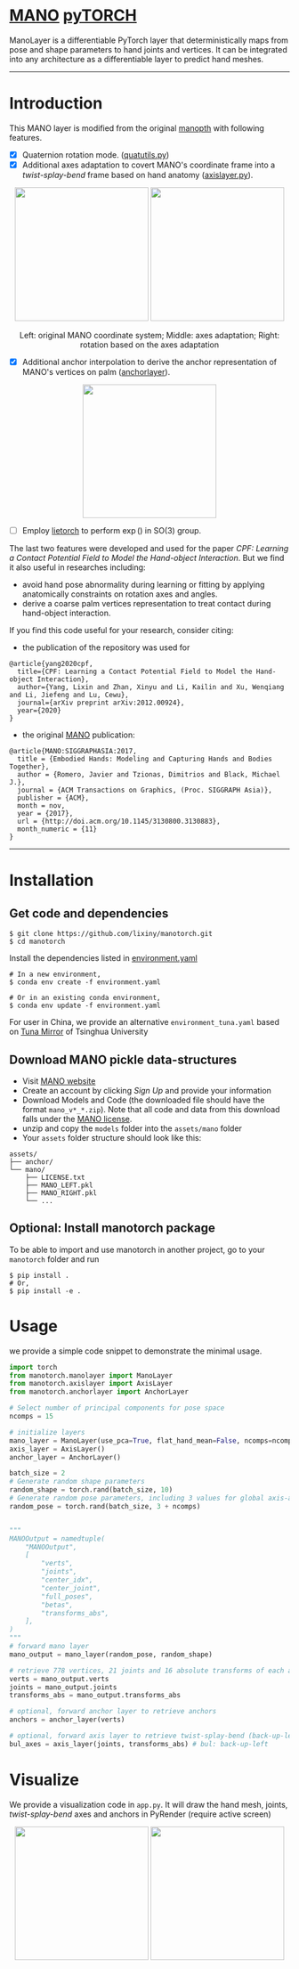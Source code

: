 [MANO](http://mano.is.tue.mpg.de)  [pyTORCH](https://pytorch.org/)
=====
ManoLayer is a differentiable PyTorch layer that deterministically maps from pose and shape parameters to hand joints and vertices.
It can be integrated into any architecture as a differentiable layer to predict hand meshes.

---
# Introduction

This MANO layer is modified from the original [manopth](https://github.com/hassony2/manopth) with following features.
- [x] Quaternion rotation mode. ([quatutils.py](https://github.com/lixiny/manotorch/blob/master/manotorch/utils/quatutils.py))
- [x] Additional axes adaptation to covert MANO's coordinate frame into a *twist-splay-bend*  frame based on hand anatomy ([axislayer.py](https://github.com/lixiny/manotorch/blob/master/manotorch/axislayer.py)).

<p align="center">
    <img src="doc/axes_adapt.png", height=240> <img src="doc/hand_anatomy.png", height=240>
</p>
<center>Left: original MANO coordinate system; Middle: axes adaptation;  Right: rotation based on the axes adaptation</center>

- [x] Additional anchor interpolation to derive the anchor representation of MANO's vertices on palm ([anchorlayer](https://github.com/lixiny/manotorch/blob/master/manotorch/anchorlayer.py)).
<p align="center">
    <img src="doc/anchors.png", height=240>
</p>

- [ ] Employ [lietorch](https://github.com/princeton-vl/lietorch) to perform $\exp()$ in SO(3) group.



The last two features were developed and used for the paper *CPF: Learning a Contact Potential Field to Model the Hand-object Interaction*.
But we find it also useful in researches including:
* avoid hand pose abnormality during learning or fitting by applying anatomically constraints on rotation axes and angles.
* derive a coarse palm vertices representation to treat contact during hand-object interaction.


If you find this code useful for your research, consider citing:
- the publication of the repository was used for
```
@article{yang2020cpf,
  title={CPF: Learning a Contact Potential Field to Model the Hand-object Interaction},
  author={Yang, Lixin and Zhan, Xinyu and Li, Kailin and Xu, Wenqiang and Li, Jiefeng and Lu, Cewu},
  journal={arXiv preprint arXiv:2012.00924},
  year={2020}
}
```
- the original [MANO](http://mano.is.tue.mpg.de) publication:
```
@article{MANO:SIGGRAPHASIA:2017,
  title = {Embodied Hands: Modeling and Capturing Hands and Bodies Together},
  author = {Romero, Javier and Tzionas, Dimitrios and Black, Michael J.},
  journal = {ACM Transactions on Graphics, (Proc. SIGGRAPH Asia)},
  publisher = {ACM},
  month = nov,
  year = {2017},
  url = {http://doi.acm.org/10.1145/3130800.3130883},
  month_numeric = {11}
}
```
---
# Installation

## Get code and dependencies

``` shell
$ git clone https://github.com/lixiny/manotorch.git
$ cd manotorch
```
Install the dependencies listed in [environment.yaml](environment.yaml)

``` shell
# In a new environment,
$ conda env create -f environment.yaml

# Or in an existing conda environment,
$ conda env update -f environment.yaml
```

For user in China, we provide an alternative `environment_tuna.yaml` based on [Tuna Mirror](https://mirrors.tuna.tsinghua.edu.cn/) of Tsinghua University


## Download MANO pickle data-structures
- Visit [MANO website](http://mano.is.tue.mpg.de/)
- Create an account by clicking *Sign Up* and provide your information
- Download Models and Code (the downloaded file should have the format `mano_v*_*.zip`). Note that all code and data from this download falls under the [MANO license](http://mano.is.tue.mpg.de/license).
- unzip and copy the `models` folder into the `assets/mano` folder
- Your `assets` folder structure should look like this:
```
assets/
├── anchor/
└── mano/
    ├── LICENSE.txt
    ├── MANO_LEFT.pkl
    ├── MANO_RIGHT.pkl
    └── ...
```

## Optional: Install manotorch package
To be able to import and use manotorch in another project, go to your `manotorch` folder and run
```
$ pip install .
# Or,
$ pip install -e .
```

# Usage

we provide a simple code snippet to demonstrate the minimal usage.
``` python
import torch
from manotorch.manolayer import ManoLayer
from manotorch.axislayer import AxisLayer
from manotorch.anchorlayer import AnchorLayer

# Select number of principal components for pose space
ncomps = 15

# initialize layers
mano_layer = ManoLayer(use_pca=True, flat_hand_mean=False, ncomps=ncomps)
axis_layer = AxisLayer()
anchor_layer = AnchorLayer()

batch_size = 2
# Generate random shape parameters
random_shape = torch.rand(batch_size, 10)
# Generate random pose parameters, including 3 values for global axis-angle rotation
random_pose = torch.rand(batch_size, 3 + ncomps)


"""
MANOOutput = namedtuple(
    "MANOOutput",
    [
        "verts",
        "joints",
        "center_idx",
        "center_joint",
        "full_poses",
        "betas",
        "transforms_abs",
    ],
)
"""
# forward mano layer
mano_output = mano_layer(random_pose, random_shape)

# retrieve 778 vertices, 21 joints and 16 absolute transforms of each articulation
verts = mano_output.verts
joints = mano_output.joints
transforms_abs = mano_output.transforms_abs

# optional, forward anchor layer to retrieve anchors
anchors = anchor_layer(verts)

# optional, forward axis layer to retrieve twist-splay-bend (back-up-left) axes
bul_axes = axis_layer(joints, transforms_abs) # bul: back-up-left

```

# Visualize
We provide a visualization code in `app.py`.
It will draw the hand mesh, joints, *twist-splay-bend* axes and anchors in PyRender (require active screen)

<p align="center">
    <img src="doc/demo_axes.png", height="240">  <img src="doc/demo_anchors.png", height="240">
</p>